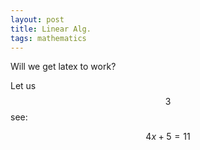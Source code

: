 ```yaml
---
layout: post
title: Linear Alg. 
tags: mathematics
---
```


Will we get latex to work? 

Let us $$3$$ see: 

$$
4x+5=11
$$
